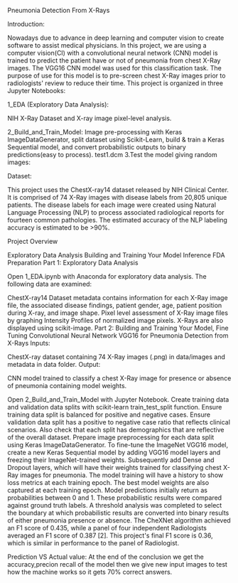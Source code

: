 Pneumonia Detection From X-Rays

Introduction:

Nowadays due to advance in deep learning and computer vision to create software to assist medical physicians. In this project, we are using a computer vision(CI) with a convolutional neural network (CNN) model is trained to predict the patient have or not of pneumonia from chest X-Ray images. The VGG16 CNN model was used for this classification task. The purpose of use for this model is to pre-screen chest X-Ray images prior to radiologists' review to reduce their time.
This project is organized in three Jupyter Notebooks:

1_EDA (Exploratory Data Analysis):

NIH X-Ray Dataset and X-ray image pixel-level analysis.

2_Build_and_Train_Model: Image pre-processing with Keras ImageDataGenerator, split dataset using Scikit-Learn, build & train a Keras Sequential model, and convert probabilistic outputs to binary predictions(easy to process).
test1.dcm
3.Test the model giving random images:

Dataset:

This project uses the ChestX-ray14 dataset released by NIH Clinical Center. It is comprised of 74 X-Ray images with disease labels from 20,805 unique patients.
The disease labels for each image were created using Natural Language Processing (NLP) to process associated radiological reports for fourteen common pathologies. The estimated accuracy of the NLP labeling accuracy is estimated to be >90%.

Project Overview

Exploratory Data Analysis
Building and Training Your Model
Inference
FDA Preparation
Part 1: Exploratory Data Analysis

Open 1_EDA.ipynb with Anaconda for exploratory data analysis. The following data are examined:

ChestX-ray14 Dataset metadata contains information for each X-Ray image file, the associated disease findings, patient gender, age, patient position during X-ray, and image shape.
Pixel level assessment of X-Ray image files by graphing Intensity Profiles of normalized image pixels. X-Rays are also displayed using scikit-image.
Part 2: Building and Training Your Model, Fine Tuning Convolutional Neural Network VGG16 for Pneumonia Detection from X-Rays
Inputs:

ChestX-ray dataset containing 74 X-Ray images (.png) in data/images and metadata in data folder.
Output:

CNN model trained to classify a chest X-Ray image for presence or absence of pneumonia containing model weights.

Open 2_Build_and_Train_Model with Jupyter Notebook.
Create training data and validation data splits with scikit-learn train_test_split function.
Ensure training data split is balanced for positive and negative cases. Ensure validation data split has a positive to negative case ratio that reflects clinical scenarios. Also check that each split has demographics that are reflective of the overall dataset.
Prepare image preprocessing for each data split using Keras ImageDataGenerator.
To fine-tune the ImageNet VGG16 model, create a new Keras Sequential model by adding VGG16 model layers and freezing their ImageNet-trained weights. Subsequently add Dense and Dropout layers, which will have their weights trained for classifying chest X-Ray images for pneumonia.
The model training will have a history to show loss metrics at each training epoch. The best model weights are also captured at each training epoch.
Model predictions initially return as probabilities between 0 and 1. These probabilistic results were compared against ground truth labels.
A threshold analysis was completed to select the boundary at which probabilistic results are converted into binary results of either pneumonia presence or absence.
The CheXNet algorithm achieved an F1 score of 0.435, while a panel of four independent Radiologists averaged an F1 score of 0.387 [2]. This project's final F1 score is 0.36, which is similar in performance to the panel of Radiologist.

Prediction VS Actual value:
 At the end of the conclusion we get the accuracy,precion recall of the model then we give new input images to test how the machine works so it gets 70% correct answers.
